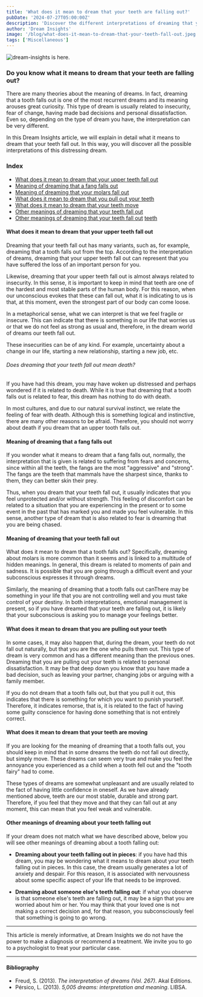 ```yaml
---
title: 'What does it mean to dream that your teeth are falling out?'
pubDate: '2024-07-27T05:00:00Z'
description: 'Discover the different interpretations of dreaming that your teeth are falling out, from insecurity to fear of change.'
author: 'Dream Insights'
image: '/blog/what-does-it-mean-to-dream-that-your-teeth-fall-out.jpeg'
tags: ['Miscellaneous']
---
```


![dream-insights is here.](/blog/what-does-it-mean-to-dream-that-your-teeth-fall-out.jpeg)

### Do you know what it means to dream that your teeth are falling out?

There are many theories about the meaning of dreams. In fact, dreaming that a tooth falls out is one of the most recurrent dreams and its meaning arouses great curiosity. This type of dream is usually related to insecurity, fear of change, having made bad decisions and personal dissatisfaction. Even so, depending on the type of dream you have, the interpretation can be very different.

In this Dream Insights article, we will explain in detail what it means to dream that your teeth fall out. In this way, you will discover all the possible interpretations of this distressing dream.

### Index

- [What does it mean to dream that your upper teeth fall out](#what-does-it-mean-to-dream-that-your-upper-teeth-fall-out)
- [Meaning of dreaming that a fang falls out](#meaning-of-dreaming-that-a-fang-falls-out)
- [Meaning of dreaming that your molars fall out](#meaning-of-dreaming-that-your-molars-fall-out)
- [What does it mean to dream that you pull out your teeth](#what-does-it-mean-to-dream-that-you-pull-out-your-teeth)
- [What does it mean to dream that your teeth move](#what-does-it-mean-to-dream-that-your-teeth-move)
- [Other meanings of dreaming that your teeth fall out](#what-does-it-mean-to-dream-that-your-teeth-move)
- [Other meanings of dreaming that your teeth fall out](#what-does-it-mean-to-dream-that-your-teeth-move)
[teeth](#other-meanings-of-dreaming-that-your-teeth-fall-out)

#### What does it mean to dream that your upper teeth fall out

Dreaming that your teeth fall out has many variants, such as, for example, dreaming that a tooth falls out from the top. According to the interpretation of dreams, dreaming that your upper teeth fall out can represent that you have suffered the loss of an important person for you.

Likewise, dreaming that your upper teeth fall out is almost always related to insecurity. In this sense, it is important to keep in mind that teeth are one of the hardest and most stable parts of the human body. For this reason, when our unconscious evokes that these can fall out, what it is indicating to us is that, at this moment, even the strongest part of our body can come loose.

In a metaphorical sense, what we can interpret is that we feel fragile or insecure. This can indicate that there is something in our life that worries us or that we do not feel as strong as usual and, therefore, in the dream world of dreams our teeth fall out.

These insecurities can be of any kind. For example, uncertainty about a change in our life, starting a new relationship, starting a new job, etc. 

###### Does dreaming that your teeth fall out mean death?

If you have had this dream, you may have woken up distressed and perhaps wondered if it is related to death. While it is true that dreaming that a tooth falls out is related to fear, this dream has nothing to do with death.

In most cultures, and due to our natural survival instinct, we relate the feeling of fear with death. Although this is something logical and instinctive, there are many other reasons to be afraid. Therefore, you should not worry about death if you dream that an upper tooth falls out.

#### Meaning of dreaming that a fang falls out

If you wonder what it means to dream that a fang falls out, normally, the interpretation that is given is related to suffering from fears and concerns, since within all the teeth, the fangs are the most "aggressive" and "strong". The fangs are the teeth that mammals have the sharpest since, thanks to them, they can better skin their prey.

Thus, when you dream that your teeth fall out, it usually indicates that you feel unprotected and/or without strength. This feeling of discomfort can be related to a situation that you are experiencing in the present or to some event in the past that has marked you and made you feel vulnerable. In this sense, another type of dream that is also related to fear is dreaming that you are being chased.

#### Meaning of dreaming that your teeth fall out

What does it mean to dream that a tooth falls out? Specifically, dreaming about molars is more common than it seems and is linked to a multitude of hidden meanings. In general, this dream is related to moments of pain and sadness. It is possible that you are going through a difficult event and your subconscious expresses it through dreams.

Similarly, the meaning of dreaming that a tooth falls out canThere may be something in your life that you are not controlling well and you must take control of your destiny. In both interpretations, emotional management is present, so if you have dreamed that your teeth are falling out, it is likely that your subconscious is asking you to manage your feelings better.

#### What does it mean to dream that you are pulling out your teeth

In some cases, it may also happen that, during the dream, your teeth do not fall out naturally, but that you are the one who pulls them out. This type of dream is very common and has a different meaning than the previous ones. Dreaming that you are pulling out your teeth is related to personal dissatisfaction. It may be that deep down you know that you have made a bad decision, such as leaving your partner, changing jobs or arguing with a family member.

If you do not dream that a tooth falls out, but that you pull it out, this indicates that there is something for which you want to punish yourself. Therefore, it indicates remorse, that is, it is related to the fact of having some guilty conscience for having done something that is not entirely correct.

#### What does it mean to dream that your teeth are moving

If you are looking for the meaning of dreaming that a tooth falls out, you should keep in mind that in some dreams the teeth do not fall out directly, but simply move. These dreams can seem very true and make you feel the annoyance you experienced as a child when a tooth fell out and the "tooth fairy" had to come.

These types of dreams are somewhat unpleasant and are usually related to the fact of having little confidence in oneself. As we have already mentioned above, teeth are our most stable, durable and strong part. Therefore, if you feel that they move and that they can fall out at any moment, this can mean that you feel weak and vulnerable.

#### Other meanings of dreaming about your teeth falling out

If your dream does not match what we have described above, below you will see other meanings of dreaming about a tooth falling out:

- **Dreaming about your teeth falling out in pieces**: if you have had this dream, you may be wondering what it means to dream about your teeth falling out in pieces. In this case, the dream usually generates a lot of anxiety and despair. For this reason, it is associated with nervousness about some specific aspect of your life that needs to be improved. 

- **Dreaming about someone else's teeth falling out**: if what you observe is that someone else's teeth are falling out, it may be a sign that you are worried about him or her. You may think that your loved one is not making a correct decision and, for that reason, you subconsciously feel that something is going to go wrong.

---

This article is merely informative, at Dream Insights we do not have the power to make a diagnosis or recommend a treatment. We invite you to go to a psychologist to treat your particular case.

---

#### Bibliography

- Freud, S. (2013). *The interpretation of dreams (Vol. 267)*. Akal Editions.
- Pérsico, L. (2013). *5,005 dreams: interpretation and meaning*. LIBSA.